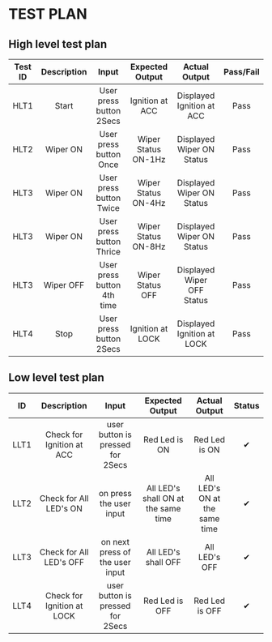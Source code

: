 # TEST PLAN
## High level test plan
|Test ID|Description|Input|Expected Output|Actual Output|Pass/Fail|
|:----:|:----:|:----:|:----:|:----:|:---:|
|HLT1| Start | User press  button 2Secs| Ignition at ACC | Displayed Ignition at ACC |Pass|
|HLT2| Wiper ON |User press button Once |Wiper Status ON-1Hz|Displayed Wiper ON Status|Pass|
|HLT3| Wiper ON |User press button Twice |Wiper Status ON-4Hz|Displayed Wiper ON Status|Pass|
|HLT3| Wiper ON |User press button  Thrice |Wiper Status ON-8Hz|Displayed Wiper ON Status|Pass|
|HLT3| Wiper OFF |User press  button 4th time | Wiper Status OFF |Displayed Wiper OFF Status|Pass|
|HLT4| Stop | User press  button 2Secs | Ignition at LOCK | Displayed Ignition at LOCK|Pass|
## Low level test plan
|ID|Description|Input|Expected Output|Actual Output|Status|
|:----:|:---:|:---:|:------:|:----:|:---:|
|LLT1| Check for Ignition at ACC |user button is pressed for 2Secs| Red Led is ON | Red Led is ON |✔|
|LLT2| Check for All LED's ON | on press the user input |All LED's shall ON at the same time|All LED's ON at the same time|✔|
|LLT3| Check for All LED's OFF | on next press of the user input |All LED's shall OFF |All LED's OFF |✔|
|LLT4|Check for Ignition at LOCK |user button is pressed for 2Secs| Red Led is OFF | Red Led is OFF |✔|
